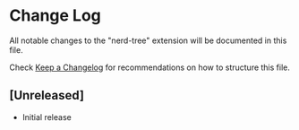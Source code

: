 # Change Log

All notable changes to the "nerd-tree" extension will be documented in this file.

Check [Keep a Changelog](http://keepachangelog.com/) for recommendations on how to structure this file.

## [Unreleased]

- Initial release
